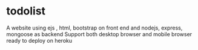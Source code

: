# todolist
A website using ejs , html, bootstrap on front end and nodejs, express, mongoose as backend
Support both desktop browser and mobile browser
ready to deploy on heroku

